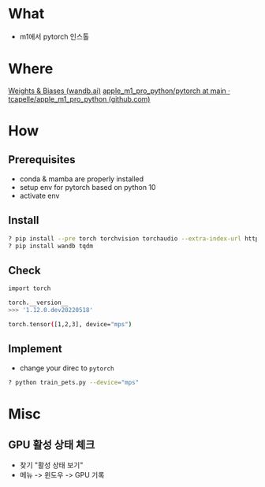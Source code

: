 # What 
- m1에서 pytorch 인스톨 

# Where 
[Weights & Biases (wandb.ai)](https://wandb.ai/capecape/pytorch-M1Pro/reports/PyTorch-Runs-On-the-GPU-of-Apple-M1-Macs-Now---VmlldzoyMDMyNzMz)
[apple_m1_pro_python/pytorch at main · tcapelle/apple_m1_pro_python (github.com)](https://github.com/tcapelle/apple_m1_pro_python/tree/main/pytorch)

# How 
## Prerequisites 
- conda & mamba are properly installed 
- setup env for pytorch based on python 10 
- activate env 

## Install

```bash
? pip install --pre torch torchvision torchaudio --extra-index-url https://download.pytorch.org/whl/nightly/cpu
? pip install wandb tqdm
```

## Check 

```bash
import torch

torch.__version__
>>> '1.12.0.dev20220518'

torch.tensor([1,2,3], device="mps")
```

## Implement 
- change your direc to `pytorch`
```bash
? python train_pets.py --device="mps"
```

# Misc 

## GPU 활성 상태 체크 
- 찾기 "활성 상태 보기"
- 메뉴 -> 윈도우 -> GPU 기록 

